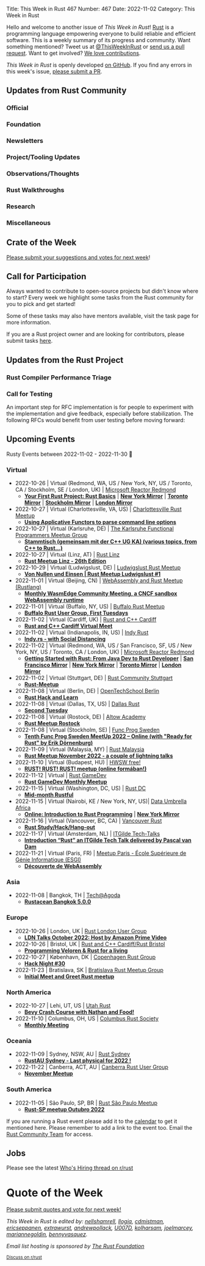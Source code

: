Title: This Week in Rust 467
Number: 467
Date: 2022-11-02
Category: This Week in Rust

Hello and welcome to another issue of *This Week in Rust*!
[Rust](https://www.rust-lang.org/) is a programming language empowering everyone to build reliable and efficient software.
This is a weekly summary of its progress and community.
Want something mentioned? Tweet us at [@ThisWeekInRust](https://twitter.com/ThisWeekInRust) or [send us a pull request](https://github.com/rust-lang/this-week-in-rust).
Want to get involved? [We love contributions](https://github.com/rust-lang/rust/blob/master/CONTRIBUTING.md).

*This Week in Rust* is openly developed [on GitHub](https://github.com/rust-lang/this-week-in-rust).
If you find any errors in this week's issue, [please submit a PR](https://github.com/rust-lang/this-week-in-rust/pulls).

## Updates from Rust Community

<!--

Dear community contributors:
Please read README.md for guidance on submissions.
Each submitted link should be of the form:

* [Title of the Linked Page](https://example.com/my_article)

If you don't know which category to use, feel free to submit a PR anyway
and just ask the editors to select the category.

-->

### Official

### Foundation

### Newsletters

### Project/Tooling Updates

### Observations/Thoughts

### Rust Walkthroughs

### Research

### Miscellaneous

## Crate of the Week

<!-- COTW goes here -->

[Please submit your suggestions and votes for next week][submit_crate]!

[submit_crate]: https://users.rust-lang.org/t/crate-of-the-week/2704

## Call for Participation

Always wanted to contribute to open-source projects but didn't know where to start?
Every week we highlight some tasks from the Rust community for you to pick and get started!

Some of these tasks may also have mentors available, visit the task page for more information.

<!-- CFPs go here, use this format: * [project name - title of issue](link to issue) -->
<!-- * [ - ]() -->

If you are a Rust project owner and are looking for contributors, please submit tasks [here][guidelines].

[guidelines]: https://users.rust-lang.org/t/twir-call-for-participation/4821

## Updates from the Rust Project

<!-- Rust updates go here -->

### Rust Compiler Performance Triage

<!-- Perf results go here -->

### Call for Testing

An important step for RFC implementation is for people to experiment with the
implementation and give feedback, especially before stabilization.  The following
RFCs would benefit from user testing before moving forward:

<!-- Pre-Stabilization RFCs go here -->

<!-- RFC and FCP sections go here -->

## Upcoming Events

Rusty Events between 2022-11-02 - 2022-11-30 🦀

### Virtual

* 2022-10-26 | Virtual (Redmond, WA, US / New York, NY, US / Toronto, CA / Stockholm, SE / London, UK) | [Microsoft Reactor Redmond](https://www.meetup.com/microsoft-reactor-redmond/)
    * [**Your First Rust Project: Rust Basics**](https://www.meetup.com/microsoft-reactor-redmond/events/288475815/) | [**New York Mirror**](https://www.meetup.com/microsoft-reactor-new-york/events/288475839/) | [**Toronto Mirror**](https://www.meetup.com/microsoft-reactor-toronto/events/288475818/) | [**Stockholm Mirror**](https://www.meetup.com/microsoft-reactor-stockholm/events/288475819/) | [**London Mirror**](https://www.meetup.com/microsoft-reactor-london/events/288475821/)
* 2022-10-27 | Virtual (Charlottesville, VA, US) | [Charlottesville Rust Meetup](https://www.meetup.com/charlottesville-rust-meetup/)
    * [**Using Applicative Functors to parse command line options**](https://www.meetup.com/charlottesville-rust-meetup/events/288867237/)
* 2022-10-27 | Virtual (Karlsruhe, DE) | [The Karlsruhe Functional Programmers Meetup Group](https://www.meetup.com/the-karlsruhe-functional-programmers-meetup-group/)
    * [**Stammtisch (gemeinsam mit der C++ UG KA) (various topics, from C++ to Rust...)**](https://www.meetup.com/the-karlsruhe-functional-programmers-meetup-group/events/288972651/)
* 2022-10-27 | Virtual (Linz, AT) | [Rust Linz](https://www.meetup.com/rust-linz/)
    * [**Rust Meetup Linz - 26th Edition**](https://www.meetup.com/rust-linz/events/289212637/)
* 2022-10-29 | Virtual (Ludwigslust, DE) | [Ludwigslust Rust Meetup](https://www.meetup.com/ludwigslust-rust-meetup/)
    * [**Von Nullen und Einsen | Rust Meetup Ludwigslust #1**](https://www.meetup.com/ludwigslust-rust-meetup/events/289168194/)
* 2022-11-01 | Virtual (Beijing, CN) | [WebAssembly and Rust Meetup (Rustlang)](https://www.meetup.com/wasm-rust-meetup/events/289066646/)
    * [**Monthly WasmEdge Community Meeting, a CNCF sandbox WebAssembly runtime**](https://www.meetup.com/wasm-rust-meetup/events/289066646/)
* 2022-11-01 | Virtual (Buffalo, NY, US) | [Buffalo Rust Meetup](https://www.meetup.com/buffalo-rust-meetup/)
    * [**Buffalo Rust User Group, First Tuesdays**](https://www.meetup.com/buffalo-rust-meetup/events/hlgvxsydcpbcb/)
* 2022-11-02 | Virtual (Cardiff, UK) | [Rust and C++ Cardiff](https://www.meetup.com/rust-and-c-plus-plus-in-cardiff/)
    * [**Rust and C++ Cardiff Virtual Meet**](https://www.meetup.com/rust-and-c-plus-plus-in-cardiff/events/289052285/)
* 2022-11-02 | Virtual (Indianapolis, IN, US) | [Indy Rust](https://www.meetup.com/indyrs/)
    * [**Indy.rs - with Social Distancing**](https://www.meetup.com/indyrs/events/qwtdjsydcpbdb/)
* 2022-11-02 | Virtual (Redmond, WA, US / San Francisco, SF, US / New York, NY, US / Toronto, CA / London, UK) | [Microsoft Reactor Redmond](https://www.meetup.com/microsoft-reactor-redmond/)
    * [**Getting Started with Rust: From Java Dev to Rust Developer**](https://www.meetup.com/microsoft-reactor-redmond/events/288475833/) | [**San Francisco Mirror**](https://www.meetup.com/microsoft-reactor-san-francisco/events/288475838/) | [**New York Mirror**](https://www.meetup.com/microsoft-reactor-new-york/events/288475839/) | [**Toronto Mirror**](https://www.meetup.com/microsoft-reactor-toronto/events/288475836/) | [**London Mirror**](https://www.meetup.com/microsoft-reactor-london/events/288475832/) 
* 2022-11-02 | Virtual (Stuttgart, DE) | [Rust Community Stuttgart](https://www.meetup.com/Rust-Community-Stuttgart/)
    * [**Rust-Meetup**](https://www.meetup.com/rust-community-stuttgart/events/289092511/)
* 2022-11-08 | Virtual (Berlin, DE) | [OpenTechSchool Berlin](https://www.meetup.com/opentechschool-berlin/)
    * [**Rust Hack and Learn**](https://www.meetup.com/opentechschool-berlin/events/289211414/)
* 2022-11-08 | Virtual (Dallas, TX, US) | [Dallas Rust](https://www.meetup.com/Dallas-Rust/)
    * [**Second Tuesday**](https://www.meetup.com/dallas-rust/events/vndgwsydcpblb/)
* 2022-11-08 | Virtual (Rostock, DE) | [Altow Academy](https://www.meetup.com/altow-academy/)
    * [**Rust Meetup Rostock**](https://www.meetup.com/altow-academy/events/289352420/)
* 2022-11-08 | Virtual (Stockholm, SE) | [Func Prog Sweden](https://www.meetup.com/func-prog-sweden/)
    * [**Tenth Func Prog Sweden MeetUp 2022 – Online (with "Ready for Rust" by Erik Dörnenburg)**](https://www.meetup.com/func-prog-sweden/events/288323896/)
* 2022-11-09 | Virtual (Malaysia, MY) | [Rust Malaysia](https://forms.gle/zWXcMDAnnibiL4ni9)
    * [**Rust Meetup November 2022 - a couple of lightning talks**](https://discord.gg/9Xj8H2EXTD)
* 2022-11-10 | Virtual (Budapest, HU) | [HWSW free!](https://www.meetup.com/hwswfree/)
    * [**RUST! RUST! RUST! meetup (online formában!)**](https://www.meetup.com/hwswfree/events/289044458/)
* 2022-11-12 | Virtual | [Rust GameDev](https://gamedev.rs/)
    * [**Rust GameDev Monthly Meetup**](https://www.google.com/url?q=https%3A%2F%2Fdiscord.gg%2FyNtPTb2&sa=D&ust=1666661760000000&usg=AOvVaw13uHY9m-8bJJwgeP58VS8l)
* 2022-11-15 | Virtual (Washington, DC, US) | [Rust DC](https://www.meetup.com/rustdc//)
    * [**Mid-month Rustful**](https://www.meetup.com/rustdc/events/289015883/)
* 2022-11-15 | Virtual (Nairobi, KE / New York, NY, US)| [Data Umbrella Africa](https://www.meetup.com/data-umbrella-africa2/)
    * [**Online: Introduction to Rust Programming**](https://www.meetup.com/data-umbrella-africa2/events/289308825/) | [**New York Mirror**](https://www.meetup.com/data-umbrella/events/289308172/)
* 2022-11-16 | Virtual (Vancouver, BC, CA) | [Vancouver Rust](https://www.meetup.com/vancouver-rust)
    * [**Rust Study/Hack/Hang-out**](https://www.meetup.com/vancouver-rust/events/tqvhxsydcpbvb/)
* 2022-11-17 | Virtual (Amsterdam, NL) | [ITGilde Tech-Talks](https://www.meetup.com/itgilde-cooperatie-amsterdam-unix-linux-meetups)
    * [**Introduction “Rust” an ITGilde Tech Talk delivered by Pascal van Dam**](https://www.meetup.com/itgilde-cooperatie-amsterdam-unix-linux-meetups/events/289167373/)
* 2022-11-21 | Virtual (Paris, FR) | [Meetup Paris - École Supérieure de Génie Informatique (ESGI)](https://www.meetup.com/meetup-paris-ecole-superieur-du-genie-informatique)
    * [**Découverte de WebAssembly**](https://www.meetup.com/meetup-paris-ecole-superieur-du-genie-informatique/events/289112753/)

### Asia

* 2022-11-08 | Bangkok, TH | [Tech@Agoda](https://www.meetup.com/techatagoda/)
    * [**Rustacean Bangkok 5.0.0**](https://www.meetup.com/techatagoda/events/289329464/)

### Europe

* 2022-10-26 | London, UK | [Rust London User Group](https://www.meetup.com/rust-london-user-group/)
    * [**LDN Talks October 2022: Host by Amazon Prime Video**](https://www.meetup.com/rust-london-user-group/events/289023932/)
* 2022-10-26 | Bristol, UK | [Rust and C++ Cardiff/Rust Bristol](https://www.meetup.com/rust-and-c-plus-plus-in-cardiff/)
    * [**Programming Veloren & Rust for a living**](https://www.meetup.com/rust-and-c-plus-plus-in-cardiff/events/289204085/)
* 2022-10-27 | København, DK | [Copenhagen Rust Group](https://cph.rs/)
    * [**Hack Night #30**](https://www.meetup.com/copenhagen-rust-meetup-group/events/288179125/)
* 2022-11-23 | Bratislava, SK | [Bratislava Rust Meetup Group](https://www.meetup.com/bratislava-rust-meetup-group/)
    * [**Initial Meet and Greet Rust meetup**](https://www.meetup.com/bratislava-rust-meetup-group/events/289028178/)    
### North America

* 2022-10-27 | Lehi, UT, US | [Utah Rust](https://www.meetup.com/utah-rust/)
    * [**Bevy Crash Course with Nathan and Food!**](https://www.meetup.com/utah-rust/events/dsbpxsydcnbkc/)
* 2022-11-10 | Columbus, OH, US | [Columbus Rust Society](https://www.meetup.com/columbus-rs/events/)
    * [**Monthly Meeting**](https://www.meetup.com/columbus-rs/events/dpkhgrydcpbnb/)

### Oceania

* 2022-11-09 | Sydney, NSW, AU | [Rust Sydney](https://www.meetup.com/rust-sydney/)
    * [**RustAU Sydney - Last physical for 2022 !**](https://www.meetup.com/rust-sydney/events/289061840/)
* 2022-11-22 | Canberra, ACT, AU | [Canberra Rust User Group](https://www.meetup.com/rust-canberra/)
    * [**November Meetup**](https://www.meetup.com/rust-canberra/events/288615873/)

### South America

* 2022-11-05 | São Paulo, SP, BR | [Rust São Paulo Meetup](https://www.meetup.com/rust-sao-paulo-meetup/)
    * [**Rust-SP meetup Outubro 2022**](https://www.meetup.com/rust-sao-paulo-meetup/events/289176073/)

If you are running a Rust event please add it to the [calendar] to get
it mentioned here. Please remember to add a link to the event too.
Email the [Rust Community Team][community] for access.

[calendar]: https://www.google.com/calendar/embed?src=apd9vmbc22egenmtu5l6c5jbfc%40group.calendar.google.com
[community]: mailto:community-team@rust-lang.org


<!--

Rust Jobs:

TWiR has stopped featuring individual job postings. You can read more about this change here:

https://github.com/rust-lang/this-week-in-rust/issues/3412

-->

## Jobs

Please see the latest [Who's Hiring thread on r/rust](INSERT_LINK_HERE)

# Quote of the Week

<!-- QOTW goes here -->

[Please submit quotes and vote for next week!](https://users.rust-lang.org/t/twir-quote-of-the-week/328)

*This Week in Rust is edited by: [nellshamrell](https://github.com/nellshamrell), [llogiq](https://github.com/llogiq), [cdmistman](https://github.com/cdmistman), [ericseppanen](https://github.com/ericseppanen), [extrawurst](https://github.com/extrawurst), [andrewpollack](https://github.com/andrewpollack), [U007D](https://github.com/U007D), [kolharsam](https://github.com/kolharsam), [joelmarcey](https://github.com/joelmarcey), [mariannegoldin](https://github.com/mariannegoldin), [bennyvasquez](https://github.com/bennyvasquez).*

*Email list hosting is sponsored by [The Rust Foundation](https://foundation.rust-lang.org/)*

<small>[Discuss on r/rust](REDDIT_LINK_HERE)</small>
